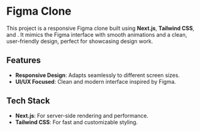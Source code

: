 # Figma Clone

This project is a responsive Figma clone built using **Next.js**, **Tailwind CSS**, and . It mimics the Figma interface with smooth animations and a clean, user-friendly design, perfect for showcasing design work.

## Features
- **Responsive Design**: Adapts seamlessly to different screen sizes.
- **UI/UX Focused**: Clean and modern interface inspired by Figma.

## Tech Stack
- **Next.js**: For server-side rendering and performance.
- **Tailwind CSS**: For fast and customizable styling.




